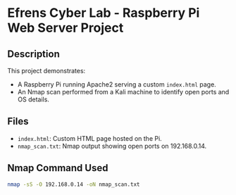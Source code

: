 # Efrens Cyber Lab - Raspberry Pi Web Server Project

## Description

This project demonstrates:

- A Raspberry Pi running Apache2 serving a custom `index.html` page.
- An Nmap scan performed from a Kali machine to identify open ports and OS details.

## Files

- `index.html`: Custom HTML page hosted on the Pi.
- `nmap_scan.txt`: Nmap output showing open ports on 192.168.0.14.

## Nmap Command Used

```bash
nmap -sS -O 192.168.0.14 -oN nmap_scan.txt
